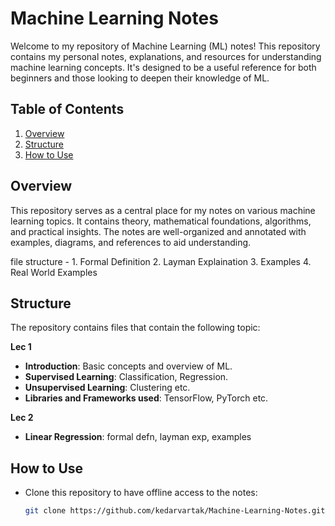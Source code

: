 # Machine Learning Notes

Welcome to my repository of Machine Learning (ML) notes! This repository contains my personal notes, explanations, and resources for understanding machine learning concepts. It's designed to be a useful reference for both beginners and those looking to deepen their knowledge of ML.

## Table of Contents
1. [Overview](#overview)
2. [Structure](#structure)
3. [How to Use](#how-to-use)

## Overview
This repository serves as a central place for my notes on various machine learning topics. It contains theory, mathematical foundations, algorithms, and practical insights. The notes are well-organized and annotated with examples, diagrams, and references to aid understanding.

file structure - 1. Formal Definition
2. Layman Explaination
3. Examples
4. Real World Examples

## Structure
The repository contains files that contain the following topic:

**Lec 1**
- **Introduction**: Basic concepts and overview of ML.
- **Supervised Learning**: Classification, Regression.
- **Unsupervised Learning**: Clustering etc.
- **Libraries and Frameworks used**: TensorFlow, PyTorch etc.

**Lec 2**
- **Linear Regression**: formal defn, layman exp, examples

  
## How to Use
- Clone this repository to have offline access to the notes:
  ```bash
  git clone https://github.com/kedarvartak/Machine-Learning-Notes.git
